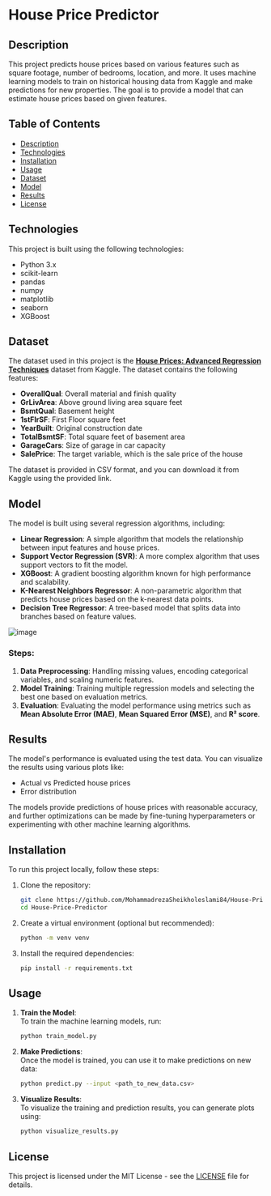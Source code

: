 # House Price Predictor

## Description
This project predicts house prices based on various features such as square footage, number of bedrooms, location, and more. It uses machine learning models to train on historical housing data from Kaggle and make predictions for new properties. The goal is to provide a model that can estimate house prices based on given features.

## Table of Contents
- [Description](#description)
- [Technologies](#technologies)
- [Installation](#installation)
- [Usage](#usage)
- [Dataset](#dataset)
- [Model](#model)
- [Results](#results)
- [License](#license)

## Technologies
This project is built using the following technologies:
- Python 3.x
- scikit-learn
- pandas
- numpy
- matplotlib
- seaborn
- XGBoost

## Dataset
The dataset used in this project is the **[House Prices: Advanced Regression Techniques](https://www.kaggle.com/c/house-prices-advanced-regression-techniques)** dataset from Kaggle. The dataset contains the following features:
- **OverallQual**: Overall material and finish quality
- **GrLivArea**: Above ground living area square feet
- **BsmtQual**: Basement height
- **1stFlrSF**: First Floor square feet
- **YearBuilt**: Original construction date
- **TotalBsmtSF**: Total square feet of basement area
- **GarageCars**: Size of garage in car capacity
- **SalePrice**: The target variable, which is the sale price of the house

The dataset is provided in CSV format, and you can download it from Kaggle using the provided link.

## Model
The model is built using several regression algorithms, including:
- **Linear Regression**: A simple algorithm that models the relationship between input features and house prices.
- **Support Vector Regression (SVR)**: A more complex algorithm that uses support vectors to fit the model.
- **XGBoost**: A gradient boosting algorithm known for high performance and scalability.
- **K-Nearest Neighbors Regressor**: A non-parametric algorithm that predicts house prices based on the k-nearest data points.
- **Decision Tree Regressor**: A tree-based model that splits data into branches based on feature values.

![image](https://github.com/user-attachments/assets/441b81be-692c-4e18-8766-82458c4a4b3b)

### Steps:
1. **Data Preprocessing**: Handling missing values, encoding categorical variables, and scaling numeric features.
2. **Model Training**: Training multiple regression models and selecting the best one based on evaluation metrics.
3. **Evaluation**: Evaluating the model performance using metrics such as **Mean Absolute Error (MAE)**, **Mean Squared Error (MSE)**, and **R² score**.

## Results
The model's performance is evaluated using the test data. You can visualize the results using various plots like:
- Actual vs Predicted house prices
- Error distribution

The models provide predictions of house prices with reasonable accuracy, and further optimizations can be made by fine-tuning hyperparameters or experimenting with other machine learning algorithms.

## Installation
To run this project locally, follow these steps:

1. Clone the repository:
   ```bash
   git clone https://github.com/MohammadrezaSheikholeslami84/House-Price-Predictor.git
   cd House-Price-Predictor
   ```

2. Create a virtual environment (optional but recommended):
   ```bash
   python -m venv venv
   ```

3. Install the required dependencies:
   ```bash
   pip install -r requirements.txt
   ```

## Usage
1. **Train the Model**:  
   To train the machine learning models, run:
   ```bash
   python train_model.py
   ```

2. **Make Predictions**:  
   Once the model is trained, you can use it to make predictions on new data:
   ```bash
   python predict.py --input <path_to_new_data.csv>
   ```

3. **Visualize Results**:  
   To visualize the training and prediction results, you can generate plots using:
   ```bash
   python visualize_results.py
   ```


## License
This project is licensed under the MIT License - see the [LICENSE](LICENSE) file for details.
